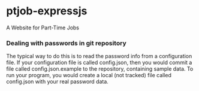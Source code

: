 # ptjob-expressjs
A Website for Part-Time Jobs

### Dealing with passwords in git repository
The typical way to do this is to read the password info from a configuration file. If your configuration file is called config.json, then you would commit a file called config.json.example to the repository, containing sample data. To run your program, you would create a local (not tracked) file called config.json with your real password data.